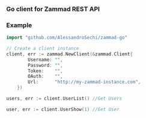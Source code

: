 ### Go client for Zammad REST API


### Example

```go
import "github.com/AlessandroSechi/zammad-go"

// Create a client instance
client, err := zammad.NewClient(&zammad.Client{
		Username: "",
		Password: "",
		Token:    "",
		OAuth:    "",
		Url:      "http://my-zammad-instance.com",
	})

users, err := client.UserList() //Get Users

user, err := client.UserShow(1) //Get User
```